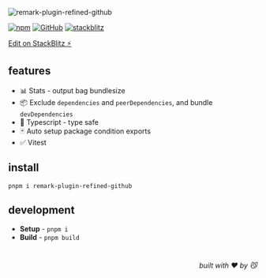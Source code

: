 ![remark-plugin-refined-github](https://realme-ten.vercel.app/api/v1/banner?colorA=7c2d12&colorB=c2410c&textColor=fb923c&title=remark-plugin-refined-github&subtitle=NEO&desc=build%20lib%20with%20condition%20exports)

[![npm](https://img.shields.io/npm/v/remark-plugin-refined-github)](https://github.com/JiangWeixian/remark-plugin-refined-github) [![GitHub](https://img.shields.io/npm/l/remark-plugin-refined-github)](https://github.com/JiangWeixian/remark-plugin-refined-github) [![stackblitz](https://img.shields.io/badge/%E2%9A%A1%EF%B8%8Fstackblitz-online-blue)](https://stackblitz.com/github/JiangWeixian/remark-plugin-refined-github)

[Edit on StackBlitz ⚡️](https://stackblitz.com/github/JiangWeixian/remark-plugin-refined-github)

## features

- 📊 Stats - output bag bundlesize
- 📦 Exclude `dependencies` and `peerDependencies`, and bundle `devDependencies`
- 💪 Typescript - type safe
- 🃏 Auto setup package condition exports
- ✅ Vitest

## install

```console
pnpm i remark-plugin-refined-github
```

## development

- **Setup** - `pnpm i`
- **Build** - `pnpm build`

# 
<div align='right'>

*built with ❤️ by 😼*

</div>

